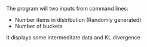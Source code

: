 The program will two inputs from command lines:
- Number items in distribution (Randomly generated)
- Number of buckets

It displays some intermeditate data and KL divergence
